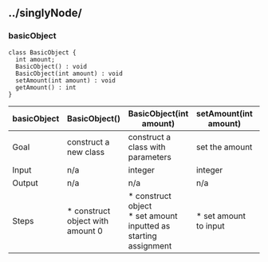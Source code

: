 ## ../singlyNode/

### basicObject

````mermaid
class BasicObject {
  int amount;
  BasicObject() : void
  BasicObject(int amount) : void
  setAmount(int amount) : void
  getAmount() : int
}
````

basicObject | BasicObject() | BasicObject(int amount) | setAmount(int amount) | getAmount()
-|-|-|-|-
Goal | construct a new class | construct a class with parameters | set the amount | get the amount
Input | n/a | integer | integer | n/a
Output | n/a | n/a | n/a | integer
Steps | * construct object with amount 0 | * construct object <br> * set amount inputted as starting assignment | * set amount to input | * get amount from object <br> * return value to the user
